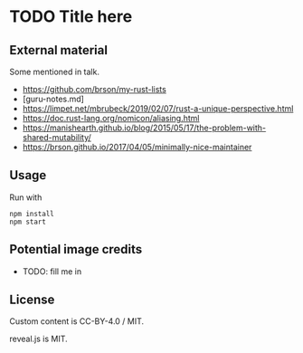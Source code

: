 # TODO Title here


## External material

Some mentioned in talk.

- https://github.com/brson/my-rust-lists
- [guru-notes.md]
- https://limpet.net/mbrubeck/2019/02/07/rust-a-unique-perspective.html
- https://doc.rust-lang.org/nomicon/aliasing.html
- https://manishearth.github.io/blog/2015/05/17/the-problem-with-shared-mutability/
- https://brson.github.io/2017/04/05/minimally-nice-maintainer


## Usage

Run with

```
npm install
npm start
```


## Potential image credits

- TODO: fill me in


## License

Custom content is CC-BY-4.0 / MIT.

reveal.js is MIT.

